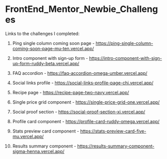 # FrontEnd_Mentor_Newbie_Challenges


Links to the challenges I completed:

01. Ping single column coming soon page - https://ping-single-column-coming-soon-page-mu-ten.vercel.app/

02. Intro component with sign-up form - https://intro-component-with-sign-up-form-ruddy-beta.vercel.app/

03. FAQ accordion - https://faq-accordion-omega-umber.vercel.app/

04. Social links profile - https://social-links-profile-page-chi.vercel.app/

05. Recipe page - https://recipe-page-two-navy.vercel.app/

06. Single price grid component - https://single-price-grid-one.vercel.app/

07. Social proof section - https://social-proof-section-xi.vercel.app/

08. Profile card component - https://profile-card-ruddy-omega.vercel.app/

09. Stats preview card component - https://stats-preview-card-five-mu.vercel.app/

10. Results summary component - https://results-summary-component-sigma-henna.vercel.app/
